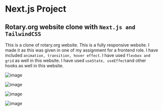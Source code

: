 # Next.js Project

## Rotary.org website clone with `Next.js and TailwindCSS`

This is a clone of rotary.org website. This is a fully responsive website. I made it as this was given in one of my assignment for a frontend role. I have included `animation, transition, hover effect`. I have used `flexbox and grid` as well in this website. I have used `useState, useEffect`and other hooks as well in this website.

![image](https://user-images.githubusercontent.com/59113935/190149934-77fb8791-7685-4048-95dd-25ee7217acf2.png)

![image](https://user-images.githubusercontent.com/59113935/190150881-83815b75-ee91-4a02-a1c0-0280762c949c.png)

![image](https://user-images.githubusercontent.com/59113935/190151350-5a6c8f37-c314-4837-846d-84faaec7cfb5.png)

![image](https://user-images.githubusercontent.com/59113935/190151690-79d313de-bcb8-4d80-8dcb-803e184af45f.png)

